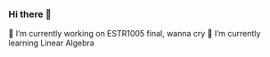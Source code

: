 ### Hi there 👋
🔭 I’m currently working on ESTR1005 final, wanna cry
🌱 I’m currently learning Linear Algebra

<!--
**kobelo0213/kobelo0213** is a ✨ _special_ ✨ repository because its `README.md` (this file) appears on your GitHub profile.

Here are some ideas to get you started:
🔭 I’m currently working on ESTR1005 final, wanna cry
🌱 I’m currently learning Linear Algebra

- 👯 I’m looking to collaborate on ...
- 🤔 I’m looking for help with ...
- 💬 Ask me about ...
- 📫 How to reach me: ...
- 😄 Pronouns: ...
- ⚡ Fun fact: ...
-->
